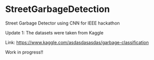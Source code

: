 # StreetGarbageDetection
Street Garbage Detector using CNN for IEEE hackathon



Update 1: The datasets were taken from Kaggle

Link: https://www.kaggle.com/asdasdasasdas/garbage-classification

Work in progress!!
